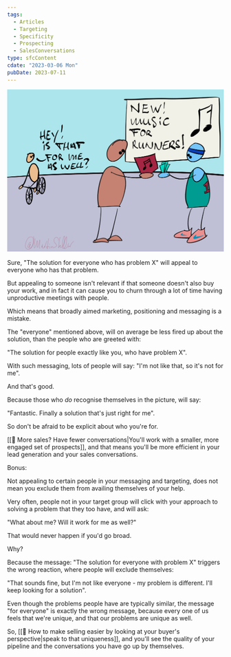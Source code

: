 ```yaml
---
tags:
  - Articles
  - Targeting
  - Specificity
  - Prospecting
  - SalesConversations
type: sfcContent
cdate: "2023-03-06 Mon"
pubDate: 2023-07-11
---
```


![](Media/SalesFlowCoach_Why-you-get-more-buyers-by-appealing-to-fewer-people_MartinStellar.jpg)

Sure, "The solution for everyone who has problem X" will appeal to everyone who has that problem.

But appealing to someone isn't relevant if that someone doesn't also buy your work, and in fact it can cause you to churn through a lot of time having unproductive meetings with people.

Which means that broadly aimed marketing, positioning and messaging is a mistake.

The "everyone" mentioned above, will on average be less fired up about the solution, than the people who are greeted with:

"The solution for people exactly like you, who have problem X".

With such messaging, lots of people will say: "I'm not like that, so it's not for me".

And that's good.

Because those who *do* recognise themselves in the picture, will say:

"Fantastic. Finally a solution that's just right for me".

So don't be afraid to be explicit about who you're for.

[[📄 More sales? Have fewer conversations|You'll work with a smaller, more engaged set of prospects]], and that means you'll be more efficient in your lead generation and your sales conversations.

Bonus:

Not appealing to certain people in your messaging and targeting, does not mean you exclude them from availing themselves of your help.

Very often, people not in your target group will click with your approach to solving a problem that they too have, and will ask:

"What about me? Will it work for me as well?"

That would never happen if you'd go broad.

Why?

Because the message: "The solution for everyone with problem X" triggers the wrong reaction, where people will exclude themselves:

"That sounds fine, but I'm not like everyone - my problem is different. I'll keep looking for a solution".

Even though the problems people have are typically similar, the message "for everyone" is exactly the wrong message, because every one of us feels that we're unique, and that our problems are unique as well.

So, [[📄 How to make selling easier by looking at your buyer's perspective|speak to that uniqueness]], and you'll see the quality of your pipeline and the conversations you have go up by themselves.